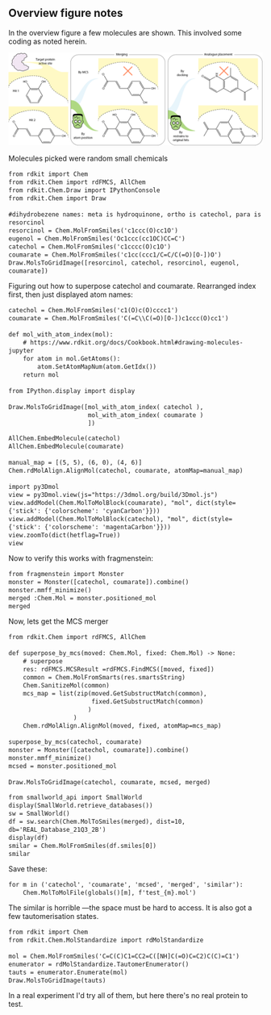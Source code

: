 ## Overview figure notes

In the overview figure a few molecules are shown. This involved some coding as noted herein.

![overview](graphical_abs.png)

Molecules picked were random small chemicals
```python3
from rdkit import Chem
from rdkit.Chem import rdFMCS, AllChem
from rdkit.Chem.Draw import IPythonConsole
from rdkit.Chem import Draw

#dihydrobezene names: meta is hydroquinone, ortho is catechol, para is resorcinol
resorcinol = Chem.MolFromSmiles('c1ccc(O)cc1O')
eugenol = Chem.MolFromSmiles('Oc1ccc(cc1OC)CC=C')
catechol = Chem.MolFromSmiles('c1cccc(O)c1O')
coumarate = Chem.MolFromSmiles('c1cc(ccc1/C=C/C(=O)[O-])O')
Draw.MolsToGridImage([resorcinol, catechol, resorcinol, eugenol, coumarate])
```

Figuring out how to superpose catechol and coumarate. Rearranged index first, then just displayed atom names:

```python3
catechol = Chem.MolFromSmiles('c1(O)c(O)cccc1')
coumarate = Chem.MolFromSmiles('C(=C\\C(=O)[O-])c1ccc(O)cc1')

def mol_with_atom_index(mol):
    # https://www.rdkit.org/docs/Cookbook.html#drawing-molecules-jupyter
    for atom in mol.GetAtoms():
        atom.SetAtomMapNum(atom.GetIdx())
    return mol

from IPython.display import display

Draw.MolsToGridImage([mol_with_atom_index( catechol ), 
                      mol_with_atom_index( coumarate )
                      ])
```

```python3
AllChem.EmbedMolecule(catechol)
AllChem.EmbedMolecule(coumarate)

manual_map = [(5, 5), (6, 0), (4, 6)]
Chem.rdMolAlign.AlignMol(catechol, coumarate, atomMap=manual_map)

import py3Dmol
view = py3Dmol.view(js="https://3dmol.org/build/3Dmol.js")
view.addModel(Chem.MolToMolBlock(coumarate), "mol", dict(style={'stick': {'colorscheme': 'cyanCarbon'}}))
view.addModel(Chem.MolToMolBlock(catechol), "mol", dict(style={'stick': {'colorscheme': 'magentaCarbon'}}))
view.zoomTo(dict(hetflag=True))
view
```

Now to verify this works with fragmenstein:

```python3
from fragmenstein import Monster
monster = Monster([catechol, coumarate]).combine()
monster.mmff_minimize()
merged :Chem.Mol = monster.positioned_mol
merged
```

Now, lets get the MCS merger

```python3
from rdkit.Chem import rdFMCS, AllChem

def superpose_by_mcs(moved: Chem.Mol, fixed: Chem.Mol) -> None:
    # superpose
    res: rdFMCS.MCSResult =rdFMCS.FindMCS([moved, fixed])
    common = Chem.MolFromSmarts(res.smartsString)
    Chem.SanitizeMol(common)
    mcs_map = list(zip(moved.GetSubstructMatch(common),
                       fixed.GetSubstructMatch(common)
                      )
                  )
    Chem.rdMolAlign.AlignMol(moved, fixed, atomMap=mcs_map)
    
superpose_by_mcs(catechol, coumarate)
monster = Monster([catechol, coumarate]).combine()
monster.mmff_minimize()
mcsed = monster.positioned_mol

Draw.MolsToGridImage(catechol, coumarate, mcsed, merged)
```

```python3
from smallworld_api import SmallWorld
display(SmallWorld.retrieve_databases())
sw = SmallWorld()
df = sw.search(Chem.MolToSmiles(merged), dist=10, db='REAL_Database_21Q3_2B')
display(df)
smilar = Chem.MolFromSmiles(df.smiles[0])
smilar
```

Save these:

```python3
for m in ('catechol', 'coumarate', 'mcsed', 'merged', 'similar'):
    Chem.MolToMolFile(globals()[m], f'test_{m}.mol')
```
The similar is horrible —the space must be hard to access.
It is also got a few tautomerisation states.

```python3
from rdkit import Chem
from rdkit.Chem.MolStandardize import rdMolStandardize

mol = Chem.MolFromSmiles('C=C(C)C1=CC2=C([NH]C(=O)C=C2)C(C)=C1')
enumerator = rdMolStandardize.TautomerEnumerator()
tauts = enumerator.Enumerate(mol)
Draw.MolsToGridImage(tauts)
```

In a real experiment I'd try all of them, but here there's no real protein to test.
